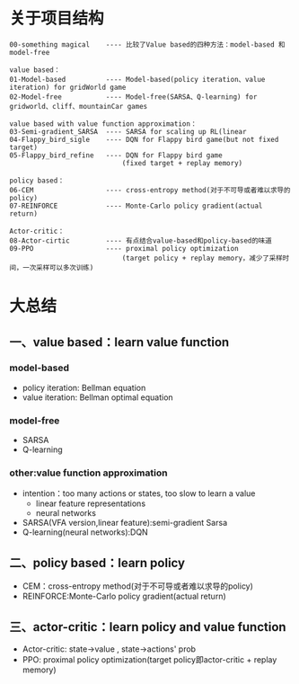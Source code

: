 # 关于项目结构
```
00-something magical    ---- 比较了Value based的四种方法：model-based 和 model-free

value based：
01-Model-based          ---- Model-based(policy iteration、value iteration) for gridWorld game
02-Model-free           ---- Model-free(SARSA、Q-learning) for gridworld、cliff、mountainCar games   

value based with value function approximation：
03-Semi-gradient_SARSA  ---- SARSA for scaling up RL(linear
04-Flappy_bird_sigle    ---- DQN for Flappy bird game(but not fixed target)
05-Flappy_bird_refine   ---- DQN for Flappy bird game
                            (fixed target + replay memory)

policy based：
06-CEM                  ---- cross-entropy method(对于不可导或者难以求导的policy)
07-REINFORCE            ---- Monte-Carlo policy gradient(actual return)

Actor-critic：
08-Actor-cirtic         ---- 有点结合value-based和policy-based的味道
09-PPO                  ---- proximal policy optimization
                            (target policy + replay memory，减少了采样时间，一次采样可以多次训练)

```

# 大总结
## 一、value based：learn value function
### model-based
- policy iteration: Bellman equation
- value iteration: Bellman optimal equation

### model-free
- SARSA
- Q-learning

### other:value function approximation
- intention：too many actions or states, too slow to learn a value
    - linear feature representations
    - neural networks
- SARSA(VFA version,linear feature):semi-gradient Sarsa
- Q-learning(neural networks):DQN

## 二、policy based：learn policy
- CEM：cross-entropy method(对于不可导或者难以求导的policy)
- REINFORCE:Monte-Carlo policy gradient(actual return)

## 三、actor-critic：learn policy and value function
- Actor-critic: state->value , state->actions' prob
- PPO: proximal policy optimization(target policy即actor-critic + replay memory)

